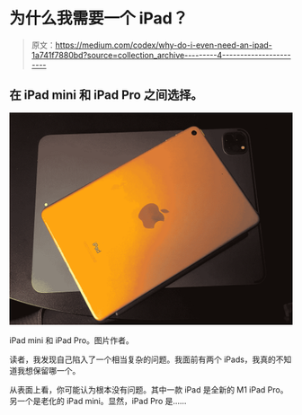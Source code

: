 # 为什么我需要一个 iPad？

> 原文：<https://medium.com/codex/why-do-i-even-need-an-ipad-1a741f7880bd?source=collection_archive---------4----------------------->

## 在 iPad mini 和 iPad Pro 之间选择。

![](img/58444836c79d2848b06f7cdeb25f8b91.png)

iPad mini 和 iPad Pro。图片作者。

读者，我发现自己陷入了一个相当复杂的问题。我面前有两个 iPads，我真的不知道我想保留哪一个。

从表面上看，你可能认为根本没有问题。其中一款 iPad 是全新的 M1 iPad Pro。另一个是老化的 iPad mini。显然，iPad Pro 是……